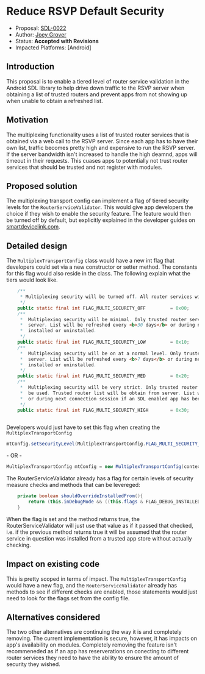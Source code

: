 
# Reduce RSVP Default Security

* Proposal: [SDL-0022](0022-android-rsvp-off.md)
* Author: [Joey Grover](https://github.com/smartdevicelink)
* Status: **Accepted with Revisions**
* Impacted Platforms: [Android]

## Introduction

This proposal is to enable a tiered level of router service validation in the Android SDL library to help drive down traffic to the RSVP server when obtaining a list of trusted routers and prevent apps from not showing up when unable to obtain a refreshed list.


## Motivation

The multiplexing functionality uses a list of trusted router services that is obtained via a web call to the RSVP server. Since each app has to have their own list, traffic becomes pretty high and expensive to run the RSVP server. If the server bandwidth isn't increased to handle the high deamnd, apps will timeout in their requests. This cuases apps to potentially not trust router services that should be trusted and not register with modules. 
 

## Proposed solution

The multiplexing transport config can implement a flag of tiered security levels for the `RouterServiceValidator`. This would give app developers the choice if they wish to enable the security feature. The feature would then be turned off by default, but explicitly explained in the developer guides on [smartdevicelink.com](https://www.smartdevicelink.com).

## Detailed design

The `MultiplexTransportConfig` class would have a new int flag that developers could set via a new constructor or setter method. The constants for this flag would also reside in the class. The following explain what the tiers would look like. 

```java
	/**
	 * Multiplexing security will be turned off. All router services will be trusted.
	 */
	public static final int FLAG_MULTI_SECURITY_OFF 		= 0x00;
	/**
	 *  Multiplexing security will be minimal. Only trusted router services will be used. Trusted router list will be obtain from 
	 *  server. List will be refreshed every <b>30 days</b> or during next connection session if an SDL enabled app has been
	 *  installed or uninstalled. 
	 */
	public static final int FLAG_MULTI_SECURITY_LOW 		= 0x10;
	/**
	 *  Multiplexing security will be on at a normal level. Only trusted router services will be used. Trusted router list will be obtain from 
	 *  server. List will be refreshed every <b>7 days</b> or during next connection session if an SDL enabled app has been
	 *  installed or uninstalled. 
	 */
	public static final int FLAG_MULTI_SECURITY_MED 		= 0x20;
	/**
	 *  Multiplexing security will be very strict. Only trusted router services installed from trusted app stores will 
	 *  be used. Trusted router list will be obtain from server. List will be refreshed every <b>7 days</b> 
	 *  or during next connection session if an SDL enabled app has been installed or uninstalled. 
	 */
	public static final int FLAG_MULTI_SECURITY_HIGH 		= 0x30;
	
```

Developers would just have to set this flag when creating the `MultiplexTransportConfig`

```java
mtConfig.setSecurityLevel(MultiplexTransportConfig.FLAG_MULTI_SECURITY_MED);
```
\- OR - 

```java
MultiplexTransportConfig mtConfig = new MultiplexTransportConfig(context, APP_ID,MultiplexTransportConfig.FLAG_MULTI_SECURITY_MED);
```

The RouterServiceValidator already has a flag for certain levels of security measure checks and methods that can be levereged:

```java
	private boolean shouldOverrideInstalledFrom(){
		return (this.inDebugMode && ((this.flags & FLAG_DEBUG_INSTALLED_FROM_CHECK) != FLAG_DEBUG_INSTALLED_FROM_CHECK));
	}
```

When the flag is set and the method returns true, the RouterServiceValidator will just use that value as if it passed that checked, i.e. if the previous method returns true it will be assumed that the router service in question was installed from a trusted app store without actually checking.

## Impact on existing code

This is pretty scoped in terms of impact. The `MultiplexTransportConfig` would have a new flag, and the `RouterServiceValidator` already has methods to see if different checks are enabled, those statements would just need to look for the flags set from the config file.

## Alternatives considered

The two other alternatives are continuing the way it is and completely removing. The current implementation is secure, however, it has impacts on app's availability on modules. Completely removing the feature isn't recommeneded as if an app has reserverations on conecting to different router services they need to have the ability to ensure the amount of security they wished.

